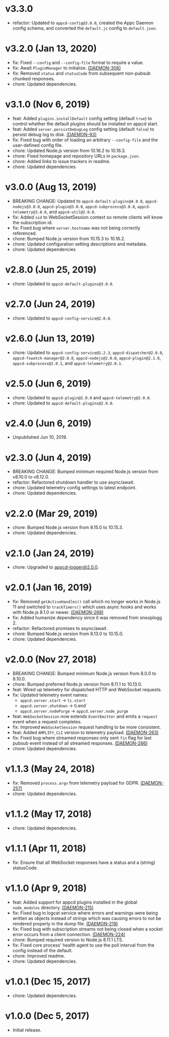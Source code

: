 # v3.3.0

 * refactor: Updated to `appcd-config@3.0.0`, created the Appc Daemon config schema, and converted
   the `default.js` config to `default.json`.

# v3.2.0 (Jan 13, 2020)

 * fix: Fixed `--config` and `--config-file` format to require a value.
 * fix: Await `PluginManager` to initialize.
   [(DAEMON-308)](https://jira.appcelerator.org/browse/DAEMON-308)
 * fix: Removed `status` and `statusCode` from subsequent non-pubsub chunked responses.
 * chore: Updated dependencies.

# v3.1.0 (Nov 6, 2019)

 * feat: Added `plugins.installDefault` config setting (default `true`) to control whether the
   default plugins should be installed on appcd start.
 * feat: Added `server.persistDebugLog` config setting (default `false`) to persist debug log to
   disk. [(DAEMON-93)](https://jira.appcelerator.org/browse/DAEMON-93)
 * fix: Fixed bug with order of loading an arbitrary `--config-file` and the user-defined config
   file.
 * chore: Updated Node.js version from 10.16.2 to 10.16.3.
 * chore: Fixed homepage and repository URLs in `package.json`.
 * chore: Added links to issue trackers in readme.
 * chore: Updated dependencies

# v3.0.0 (Aug 13, 2019)

 * BREAKING CHANGE: Updated to `appcd-default-plugins@4.0.0`, `appcd-nodejs@3.0.0`,
   `appcd-plugin@3.0.0`, `appcd-subprocess@3.0.0`, `appcd-telemetry@3.0.0`, and `appcd-util@2.0.0`.
 * fix: Added `sid` to WebSocketSession context so remote clients will know the subscription id.
 * fix: Fixed bug where `server.hostname` was not being correctly referenced.
 * chore: Bumped Node.js version from 10.15.3 to 10.16.2.
 * chore: Updated configuration setting descriptions and metadata.
 * chore: Updated dependencies

# v2.8.0 (Jun 25, 2019)

 * chore: Updated to `appcd-default-plugins@3.0.0`.

# v2.7.0 (Jun 24, 2019)

 * chore: Updated to `appcd-config-service@2.0.0`.

# v2.6.0 (Jun 13, 2019)

 * chore: Updated to `appcd-config-service@1.2.3`, `appcd-dispatcher@2.0.0`,
   `appcd-fswatch-manager@2.0.0`, `appcd-nodejs@2.0.0`, `appcd-plugin@2.1.0`,
   `appcd-subprocess@2.0.1`, and `appcd-telemetry@2.0.1`.

# v2.5.0 (Jun 6, 2019)

 * chore: Updated to `appcd-plugin@2.0.0` and `appcd-telemetry@2.0.0`.
 * chore: Updated to `appcd-default-plugins@2.0.0`.

# v2.4.0 (Jun 6, 2019)

 * Unpublished Jun 10, 2019.

# v2.3.0 (Jun 4, 2019)

 * BREAKING CHANGE: Bumped minimum required Node.js version from v8.10.0 to v8.12.0.
 * refactor: Refactored shutdown handler to use async/await.
 * chore: Updated telemetry config settings to latest endpoint.
 * chore: Updated dependencies.

# v2.2.0 (Mar 29, 2019)

 * chore: Bumped Node.js version from 8.15.0 to 10.15.3.
 * chore: Updated dependencies.

# v2.1.0 (Jan 24, 2019)

 * chore: Upgraded to appcd-logger@2.0.0.

# v2.0.1 (Jan 16, 2019)

 * fix: Removed `getActiveHandles()` call which no longer works in Node.js 11 and switched to
   `trackTimers()` which uses async hooks and works with Node.js 8.1.0 or newer.
   [(DAEMON-268)](https://jira.appcelerator.org/browse/DAEMON-268)
 * fix: Added humanize dependency since it was removed from snooplogg 2.
 * refactor: Refactored promises to async/await.
 * chore: Bumped Node.js version from 8.13.0 to 10.15.0.
 * chore: Updated dependencies.


# v2.0.0 (Nov 27, 2018)

 * BREAKING CHANGE: Bumped minimum Node.js version from 8.0.0 to 8.10.0.
 * chore: Bumped preferred Node.js version from 8.11.1 to 10.13.0.
 * feat: Wired up telemetry for dispatched HTTP and WebSocket requests.
 * fix: Updated telemetry event names:
   - `appcd.server.start` -> `ti.start`
   - `appcd.server.shutdown` -> ti.end`
   - `appcd.server.nodePurge` -> `appcd.server.node_purge`
 * feat: `WebSocketSession` now extends `EventEmitter` and emits a `request` event when a request
   completes.
 * fix: Improved `WebSocketSession` request handling to be more consistent.
 * feat: Added `AMPLIFY_CLI` version to telemetry payload.
   [(DAEMON-263)](https://jira.appcelerator.org/browse/DAEMON-263)
 * fix: Fixed bug where streamed responses only sent `fin` flag for last pubsub event instead of
   all streamed responses. [(DAEMON-266)](https://jira.appcelerator.org/browse/DAEMON-266)
 * chore: Updated dependencies.

# v1.1.3 (May 24, 2018)

 * fix: Removed `process.argv` from telemetry payload for GDPR.
   [(DAEMON-257)](https://jira.appcelerator.org/browse/DAEMON-257)
 * chore: Updated dependencies.

# v1.1.2 (May 17, 2018)

 * chore: Updated dependencies.

# v1.1.1 (Apr 11, 2018)

 * fix: Ensure that all WebSocket responses have a status and a (string) statusCode.

# v1.1.0 (Apr 9, 2018)

 * feat: Added support for appcd plugins installed in the global `node_modules` directory.
   [(DAEMON-215)](https://jira.appcelerator.org/browse/DAEMON-215)
 * fix: Fixed bug in logcat service where errors and warnings were being written as objects instead
   of strings which was causing errors to not be rendered properly in the dump file.
   [(DAEMON-219)](https://jira.appcelerator.org/browse/DAEMON-219)
 * fix: Fixed bug with subscription streams not being closed when a socket error occurs from a
   client connection. [(DAEMON-224)](https://jira.appcelerator.org/browse/DAEMON-224)
 * chore: Bumped required version to Node.js 8.11.1 LTS.
 * fix: Fixed core process' health agent to use the poll interval from the config instead of the
   default.
 * chore: Improved readme.
 * chore: Updated dependencies.

# v1.0.1 (Dec 15, 2017)

 * chore: Updated dependencies.

# v1.0.0 (Dec 5, 2017)

 - Initial release.

